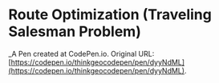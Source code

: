 # Route Optimization (Traveling Salesman Problem)
 _A Pen created at CodePen.io. Original URL: [https://codepen.io/thinkgeocodepen/pen/dyyNdML](https://codepen.io/thinkgeocodepen/pen/dyyNdML).

 